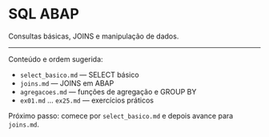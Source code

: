 # SQL ABAP
Consultas básicas, JOINS e manipulação de dados.

---

Conteúdo e ordem sugerida:
- `select_basico.md` — SELECT básico
- `joins.md` — JOINS em ABAP
- `agregacoes.md` — funções de agregação e GROUP BY
- `ex01.md` … `ex25.md` — exercícios práticos

Próximo passo: comece por `select_basico.md` e depois avance para `joins.md`.